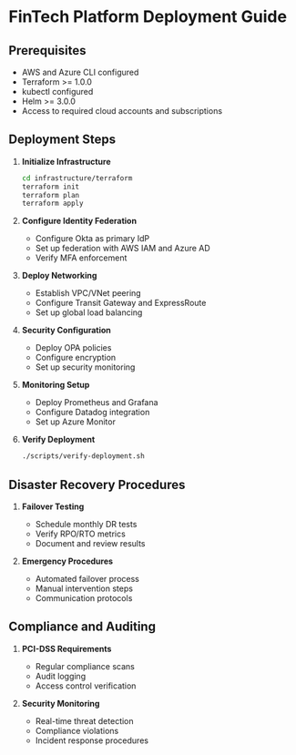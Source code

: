 # FinTech Platform Deployment Guide

## Prerequisites
- AWS and Azure CLI configured
- Terraform >= 1.0.0
- kubectl configured
- Helm >= 3.0.0
- Access to required cloud accounts and subscriptions

## Deployment Steps

1. **Initialize Infrastructure**
   ```bash
   cd infrastructure/terraform
   terraform init
   terraform plan
   terraform apply
   ```

2. **Configure Identity Federation**
   - Configure Okta as primary IdP
   - Set up federation with AWS IAM and Azure AD
   - Verify MFA enforcement

3. **Deploy Networking**
   - Establish VPC/VNet peering
   - Configure Transit Gateway and ExpressRoute
   - Set up global load balancing

4. **Security Configuration**
   - Deploy OPA policies
   - Configure encryption
   - Set up security monitoring

5. **Monitoring Setup**
   - Deploy Prometheus and Grafana
   - Configure Datadog integration
   - Set up Azure Monitor

6. **Verify Deployment**
   ```bash
   ./scripts/verify-deployment.sh
   ```

## Disaster Recovery Procedures

1. **Failover Testing**
   - Schedule monthly DR tests
   - Verify RPO/RTO metrics
   - Document and review results

2. **Emergency Procedures**
   - Automated failover process
   - Manual intervention steps
   - Communication protocols

## Compliance and Auditing

1. **PCI-DSS Requirements**
   - Regular compliance scans
   - Audit logging
   - Access control verification

2. **Security Monitoring**
   - Real-time threat detection
   - Compliance violations
   - Incident response procedures